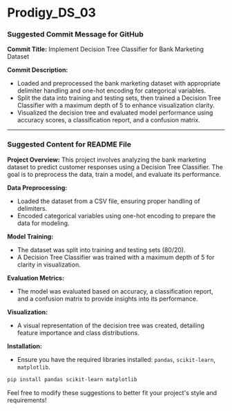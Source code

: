 # Prodigy_DS_03

### Suggested Commit Message for GitHub

**Commit Title:** Implement Decision Tree Classifier for Bank Marketing Dataset

**Commit Description:** 
- Loaded and preprocessed the bank marketing dataset with appropriate delimiter handling and one-hot encoding for categorical variables. 
- Split the data into training and testing sets, then trained a Decision Tree Classifier with a maximum depth of 5 to enhance visualization clarity. 
- Visualized the decision tree and evaluated model performance using accuracy scores, a classification report, and a confusion matrix.

---

### Suggested Content for README File

**Project Overview:**
This project involves analyzing the bank marketing dataset to predict customer responses using a Decision Tree Classifier. The goal is to preprocess the data, train a model, and evaluate its performance.

**Data Preprocessing:**
- Loaded the dataset from a CSV file, ensuring proper handling of delimiters.
- Encoded categorical variables using one-hot encoding to prepare the data for modeling.

**Model Training:**
- The dataset was split into training and testing sets (80/20).
- A Decision Tree Classifier was trained with a maximum depth of 5 for clarity in visualization.

**Evaluation Metrics:**
- The model was evaluated based on accuracy, a classification report, and a confusion matrix to provide insights into its performance.

**Visualization:**
- A visual representation of the decision tree was created, detailing feature importance and class distributions.

**Installation:**
- Ensure you have the required libraries installed: `pandas`, `scikit-learn`, `matplotlib`.

```bash
pip install pandas scikit-learn matplotlib
```

Feel free to modify these suggestions to better fit your project's style and requirements!
